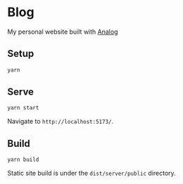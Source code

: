 # Blog

My personal website built with [Analog](https://analogjs.org)

## Setup

```sh
yarn
```

## Serve

```sh
yarn start
```

Navigate to `http://localhost:5173/`.

## Build

```sh
yarn build
```

Static site build is under the `dist/server/public` directory.